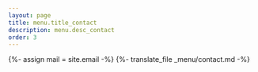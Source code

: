 ```yaml
---
layout: page
title: menu.title_contact
description: menu.desc_contact
order: 3
---
```


{%- assign mail = site.email -%}
{%- translate_file _menu/contact.md -%}